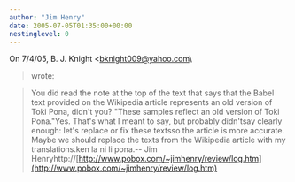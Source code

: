 ```yaml
---
author: "Jim Henry"
date: 2005-07-05T01:35:00+00:00
nestinglevel: 0
---
```

On 7/4/05, B. J. Knight <[bknight009@yahoo.com](mailto://bknight009@yahoo.com)\
> wrote:

> You did read the note at the top of the text that says
> that the Babel text provided on the Wikipedia article
> represents an old version of Toki Pona, didn't you?
> "These samples reflect an old version of Toki Pona."Yes. That's what I meant to say, but probably didn'tsay clearly enough: let's replace or fix these textsso the article is more accurate.
> Maybe we should replace the texts from the Wikipedia
> article with my translations.ken la ni li pona.--
Jim Henryhttp://[http://www.pobox.com/~jimhenry/review/log.htm](http://www.pobox.com/~jimhenry/review/log.htm)